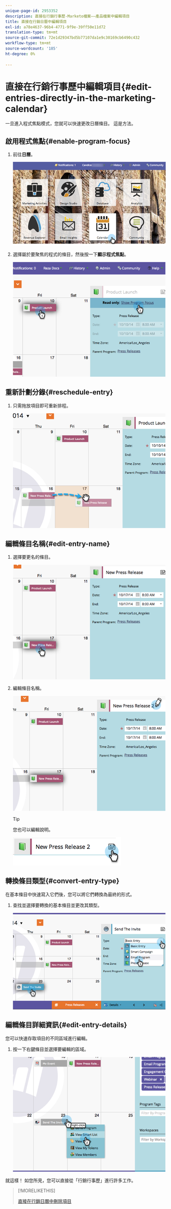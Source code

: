```yaml
---
unique-page-id: 2953352
description: 直接在行銷行事歷-Marketo檔案——產品檔案中編輯項目
title: 直接在行銷日曆中編輯項目
exl-id: a78e4637-96b4-4771-9f9e-39ff50e11d72
translation-type: tm+mt
source-git-commit: 72e1d29347bd5b77107da1e9c30169cb6490c432
workflow-type: tm+mt
source-wordcount: '185'
ht-degree: 0%

---
```


# 直接在行銷行事歷中編輯項目{#edit-entries-directly-in-the-marketing-calendar}

一旦進入程式焦點模式，您就可以快速更改日曆條目。 這是方法。

## 啟用程式焦點{#enable-program-focus}

1. 前往&#x200B;**日曆**。

   ![](assets/2017-05-10-15-30-47-3.png)

1. 選擇屬於要聚焦的程式的條目，然後按一下&#x200B;**顯示程式焦點**。

   ![](assets/image2014-10-20-13-3a16-3a7.png)

## 重新計劃分錄{#reschedule-entry}

1. 只需拖放項目即可重新排程。

   ![](assets/image2014-10-20-13-3a16-3a18.png)

## 編輯條目名稱{#edit-entry-name}

1. 選擇要更名的條目。

   ![](assets/image2014-10-20-13-3a16-3a31.png)

1. 編輯條目名稱。

   ![](assets/image2014-10-20-13-3a16-3a42.png)

   >[!TIP]
   >
   >您也可以編輯說明。
   >
   >![](assets/image2014-10-20-13-3a16-3a56.png)

## 轉換條目類型{#convert-entry-type}

在基本條目中快速寫入它們後，您可以將它們轉換為最終的形式。

1. 查找並選擇要轉換的基本條目並更改其類型。

   ![](assets/image2014-10-20-13-3a18-3a38.png)

## 編輯條目詳細資訊{#edit-entry-details}

您可以快速存取項目的不同區域進行編輯。

1. 按一下右鍵條目並選擇要編輯的區域。

   ![](assets/image2014-10-20-13-3a18-3a48.png)

就這樣！ 如您所見，您可以直接從「行銷行事歷」進行許多工作。

>[!MORELIKETHIS]
>
>[直接在行銷日曆中刪除項目](/help/marketo/product-docs/core-marketo-concepts/marketing-calendar/working-with-the-calendar/delete-entries-directly-in-the-marketing-calendar.md)
